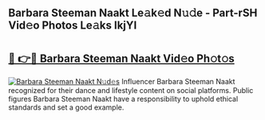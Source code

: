 ## Barbara Steeman Naakt Le𝚊k𝚎d N𝚞𝚍e - Part-rSH Vid𝚎o Photos Le𝚊ks IkjYI

# <h2><a href="http://fb44os.evod.top/?m=Barbara+Steeman+Naakt">🔗 👉🔴 Barbara Steeman Naakt Vid𝚎o Ph𝚘t𝚘s</a></h2>

[![Barbara Steeman Naakt N𝚞d𝚎s](https://i.imgur.com/8V9OHl7.gif)](http://fb44os.evod.top/?m=Barbara+Steeman+Naakt)
Influencer Barbara Steeman Naakt recognized for their dance and lifestyle content on social platforms. Public figures Barbara Steeman Naakt have a responsibility to uphold ethical standards and set a good example. 
